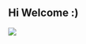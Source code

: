 ## Hi Welcome :)

![](https://github-readme-stats.vercel.app/api?username=你的用户名&show_icons=true&theme=dark&count_private=true)
